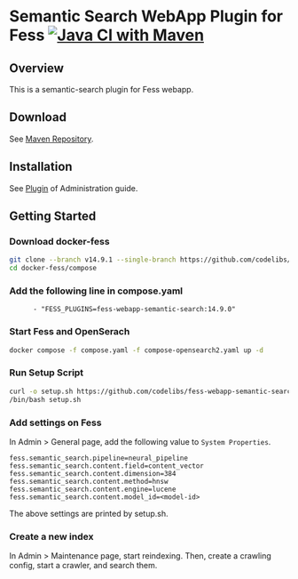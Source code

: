 Semantic Search WebApp Plugin for Fess
[![Java CI with Maven](https://github.com/codelibs/fess-webapp-semantic-search/actions/workflows/maven.yml/badge.svg)](https://github.com/codelibs/fess-webapp-semantic-search/actions/workflows/maven.yml)
==========================

## Overview

This is a semantic-search plugin for Fess webapp.

## Download

See [Maven Repository](https://repo1.maven.org/maven2/org/codelibs/fess/fess-webapp-semantic-search/).

## Installation

See [Plugin](https://fess.codelibs.org/14.9/admin/plugin-guide.html) of Administration guide.

## Getting Started

### Download docker-fess

```sh
git clone --branch v14.9.1 --single-branch https://github.com/codelibs/docker-fess.git
cd docker-fess/compose
```

### Add the following line in compose.yaml

```
      - "FESS_PLUGINS=fess-webapp-semantic-search:14.9.0"
```

### Start Fess and OpenSerach

```sh
docker compose -f compose.yaml -f compose-opensearch2.yaml up -d
```

### Run Setup Script

```sh
curl -o setup.sh https://github.com/codelibs/fess-webapp-semantic-search/blob/fess-webapp-semantic-search-14.9.0/tools/setup.sh
/bin/bash setup.sh
```

### Add settings on Fess

In Admin > General page, add the following value to `System Properties`.

```
fess.semantic_search.pipeline=neural_pipeline
fess.semantic_search.content.field=content_vector
fess.semantic_search.content.dimension=384
fess.semantic_search.content.method=hnsw
fess.semantic_search.content.engine=lucene
fess.semantic_search.content.model_id=<model-id>
```

The above settings are printed by setup.sh.

### Create a new index

In Admin > Maintenance page, start reindexing.
Then, create a crawling config, start a crawler, and search them.
